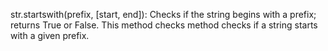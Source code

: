 str.startswith(prefix, [start, end]): Checks if the string begins with a prefix; returns True or False.
This method checks  method checks if a string starts with a given prefix.